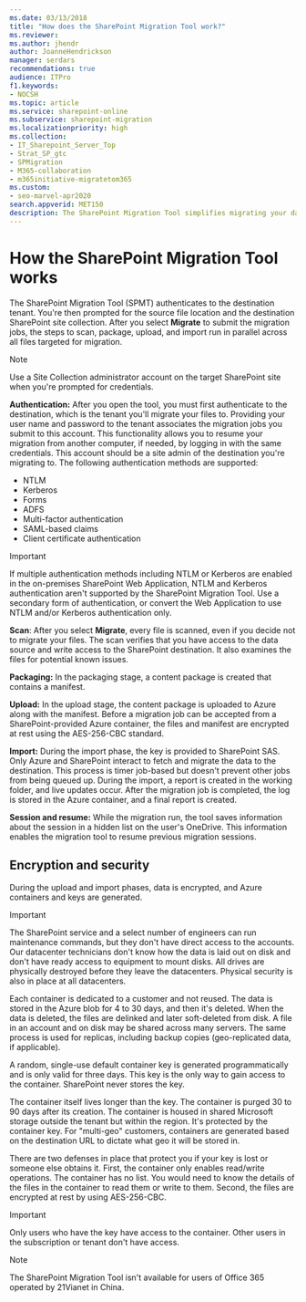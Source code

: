 ```yaml
---
ms.date: 03/13/2018
title: "How does the SharePoint Migration Tool work?"
ms.reviewer: 
ms.author: jhendr
author: JoanneHendrickson
manager: serdars
recommendations: true
audience: ITPro
f1.keywords:
- NOCSH
ms.topic: article
ms.service: sharepoint-online
ms.subservice: sharepoint-migration
ms.localizationpriority: high
ms.collection: 
- IT_Sharepoint_Server_Top
- Strat_SP_gtc
- SPMigration
- M365-collaboration
- m365initiative-migratetom365
ms.custom:
- seo-marvel-apr2020
search.appverid: MET150
description: The SharePoint Migration Tool simplifies migrating your data from on-premises SharePoint Server document libraries and local file shares to SharePoint in Microsoft 365.
---
```


# How the SharePoint Migration Tool works

 The SharePoint Migration Tool (SPMT) authenticates to the destination tenant. You're then prompted for the source file location and the destination SharePoint site collection. After you select **Migrate** to submit the migration jobs, the steps to scan, package, upload, and import run in parallel across all files targeted for migration.
 
>[!Note]
> Use a Site Collection administrator account on the target SharePoint site when you're prompted for credentials.
  
**Authentication:** After you open the tool, you must first authenticate to the destination, which is the tenant you'll migrate your files to. Providing your user name and password to the tenant associates the migration jobs you submit to this account. This functionality allows you to resume your migration from another computer, if needed, by logging in with the same credentials. This account should be a site admin of the destination you're migrating to. The following authentication methods are supported:

- NTLM
- Kerberos
- Forms
- ADFS
- Multi-factor authentication
- SAML-based claims
- Client certificate authentication

> [!IMPORTANT] 
> If multiple authentication methods including NTLM or Kerberos are enabled in the on-premises SharePoint Web Application, NTLM and Kerberos authentication aren't supported by the SharePoint Migration Tool. Use a secondary form of authentication, or convert the Web Application to use NTLM and/or Kerberos authentication only.
    
**Scan**: After you select **Migrate**, every file is scanned, even if you decide not to migrate your files. The scan verifies that you have access to the data source and write access to the SharePoint destination. It also examines the files for potential known issues.

**Packaging:** In the packaging stage, a content package is created that contains a manifest.
 
**Upload:** In the upload stage, the content package is uploaded to Azure along with the manifest. Before a migration job can be accepted from a SharePoint-provided Azure container, the files and manifest are encrypted at rest using the AES-256-CBC standard.
  
**Import:** During the import phase, the key is provided to SharePoint SAS. Only Azure and SharePoint interact to fetch and migrate the data to the destination. This process is timer job-based but doesn't prevent other jobs from being queued up. During the import, a report is created in the working folder, and live updates occur. After the migration job is completed, the log is stored in the Azure container, and a final report is created.

**Session and resume:** While the migration run, the tool saves information about the session in a hidden list on the user's OneDrive. This information enables the migration tool to resume previous migration sessions.
    
## Encryption and security

During the upload and import phases, data is encrypted, and Azure containers and keys are generated.
  
> [!IMPORTANT]
> The SharePoint service and a select number of engineers can run maintenance commands, but they don't have direct access to the accounts. Our datacenter technicians don't know how the data is laid out on disk and don't have ready access to equipment to mount disks. All drives are physically destroyed before they leave the datacenters. Physical security is also in place at all datacenters.
  
Each container is dedicated to a customer and not reused. The data is stored in the Azure blob for 4 to 30 days, and then it's deleted. When the data is deleted, the files are delinked and later soft-deleted from disk. A file in an account and on disk may be shared across many servers. The same process is used for replicas, including backup copies (geo-replicated data, if applicable).
  
A random, single-use default container key is generated programmatically and is only valid for three days. This key is the only way to gain access to the container. SharePoint never stores the key.
  
The container itself lives longer than the key. The container is purged 30 to 90 days after its creation. The container is housed in shared Microsoft storage outside the tenant but within the region. It's protected by the container key. For "multi-geo" customers, containers are generated based on the destination URL to dictate what geo it will be stored in.
  
There are two defenses in place that protect you if your key is lost or someone else obtains it. First, the container only enables read/write operations. The container has no list. You would need to know the details of the files in the container to read them or write to them. Second, the files are encrypted at rest by using AES-256-CBC.

> [!IMPORTANT]
> Only users who have the key have access to the container. Other users in the subscription or tenant don't have access.
  
>[!NOTE]
>The SharePoint Migration Tool isn't available for users of Office 365 operated by 21Vianet in China.

